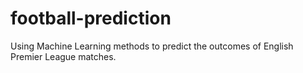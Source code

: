 football-prediction
===================

Using Machine Learning methods to predict the outcomes of English Premier League matches.
